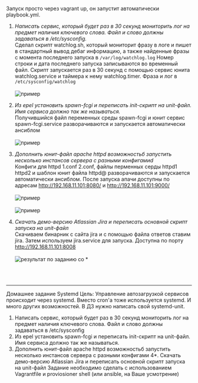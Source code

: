 Запуск просто через vagrant up, он запустит автоматически playbook.yml.

1. *Написать сервис, который будет раз в 30 секунд мониторить лог на предмет наличия ключевого слова. Файл и слово должны задаваться в /etc/sysconfig.*<br>
   Сделал скрипт watchlog.sh, который мониторит фразу в логе и пишет в стандартный вывод дебаг информацию, а также найденные фразы с момента последнего запуска в ``` /var/log/watchlog.log ``` Номер строки и дата последнего запуска записываются во временный файл. Скрипт запускается раз в 30 секунд с помощью сервис юнита watchlog.service и таймера к нему watchlog.timer. Фраза и лог в ```/etc/sysconfig/watchlog ``` <br><br>
![пример](https://github.com/perhamm/otus-linux/blob/master/Ex08/watch%20log.PNG)


2. *Из epel установить spawn-fcgi и переписать init-скрипт на unit-файл. Имя сервиса должно так же называться.*<br>
Получившийся файл переменных среды spawn-fcgi и юнит сервис spawn-fcgi.service разворачиваются и запускается автоматически ансиблом <br><br>
![пример](https://github.com/perhamm/otus-linux/blob/master/Ex08/fcgi.PNG)

3. *Дополнить юнит-файл apache httpd возможностьб запустить несколько инстансов сервера с разными конфигамиd*<br>
Конфиги для httpd 1.conf 2.conf, файлы перменных серды httpd1 httpd2 и шаблон юнит файла httpd@ разворачиваются и запускается автоматически ансиблом. После запуска апачи доступны по адресам  http://192.168.11.101:8080/ и  http://192.168.11.101:9000/ <br><br>
![пример](https://github.com/perhamm/otus-linux/blob/master/Ex08/httpd%208080.PNG)<br><br>
![пример](https://github.com/perhamm/otus-linux/blob/master/Ex08/httpd%209000.PNG)

4. *Скачать демо-версию Atlassian Jira и переписать основной скрипт запуска на unit-файл*<br>
Скачиваем бинарник с сайта jira и с помощью файла ответов ставим jira. Затем используем jira.service для запуска. Доступна по порту http://192.168.11.101:8008 <br><br>
![результат по заданию со *](https://github.com/perhamm/otus-linux/blob/master/Ex08/jira%208008.PNG)
<br>
<br>

---
Домашнее задание
Systemd
Цель: Управление автозагрузкой сервисов происходит через systemd. Вместо cron'а тоже используется systemd. И много других возможностей. В ДЗ нужно написать свой systemd-unit.
1. Написать сервис, который будет раз в 30 секунд мониторить лог на предмет наличия ключевого слова. Файл и слово должны задаваться в /etc/sysconfig
2. Из epel установить spawn-fcgi и переписать init-скрипт на unit-файл. Имя сервиса должно так же называться.
3. Дополнить юнит-файл apache httpd возможностьб запустить несколько инстансов сервера с разными конфигами
4*. Скачать демо-версию Atlassian Jira и переписать основной скрипт запуска на unit-файл
Задание необходимо сделать с использованием Vagrantfile и proviosioner shell (или ansible, на Ваше усмотрение) 
